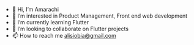 - 👋 Hi, I’m Amarachi
- 👀 I’m interested in Product Management, Front end web development
- 🌱 I’m currently learning Flutter
- 💞️ I’m looking to collaborate on Flutter projects
- 📫 How to reach me alisiobia@gmail.com

<!---
alisiobia/alisiobia is a ✨ special ✨ repository because its `README.md` (this file) appears on your GitHub profile.
You can click the Preview link to take a look at your changes.
--->
